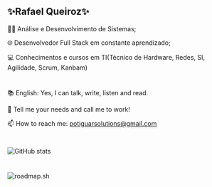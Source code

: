 ## ✨Rafael Queiroz✨

👨‍💻 Análise e Desenvolvimento de Sistemas;

🌐 Desenvolvedor Full Stack em constante aprendizado;

💻 Conhecimentos e cursos em TI(Técnico de Hardware, Redes, SI, Agilidade, Scrum, Kanbam)

# 
📚 English: Yes, I can talk, write, listen and read.

💬 Tell me your needs and call me to work!

📫 How to reach me: potiguarsolutions@gmail.com

#
![GitHub stats](https://github-readme-stats.vercel.app/api?username=rafapotiguar&show_icons=true&theme=react)
#
![roadmap.sh](https://roadmap.sh/card/wide/6616ee8e342426a4c80ba9d8?variant=dark)
#
